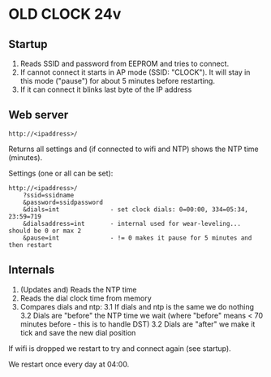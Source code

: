 # OLD CLOCK 24v

## Startup

1. Reads SSID and password from EEPROM and tries to connect.
2. If cannot connect it starts in AP mode (SSID: "CLOCK").
   It will stay in this mode ("pause") for about 5 minutes before restarting.
3. If it can connect it blinks last byte of the IP address


## Web server

    http://<ipaddress>/

Returns all settings and (if connected to wifi and NTP) shows the NTP time (minutes).

Settings (one or all can be set):

    http://<ipaddress>/
        ?ssid=ssidname
        &password=ssidpassword
        &dials=int              - set clock dials: 0=00:00, 334=05:34, 23:59=719
        &dialsaddress=int       - internal used for wear-leveling... should be 0 or max 2
        &pause=int              - != 0 makes it pause for 5 minutes and then restart


## Internals

1. (Updates and) Reads the NTP time
2. Reads the dial clock time from memory
3. Compares dials and ntp:
   3.1 If dials and ntp is the same we do nothing
   3.2 Dials are "before" the NTP time we wait
       (where "before" means < 70 minutes before - this is to handle DST)
   3.2 Dials are "after" we make it tick and save the new dial position

If wifi is dropped we restart to try and connect again (see startup).

We restart once every day at 04:00.
   
